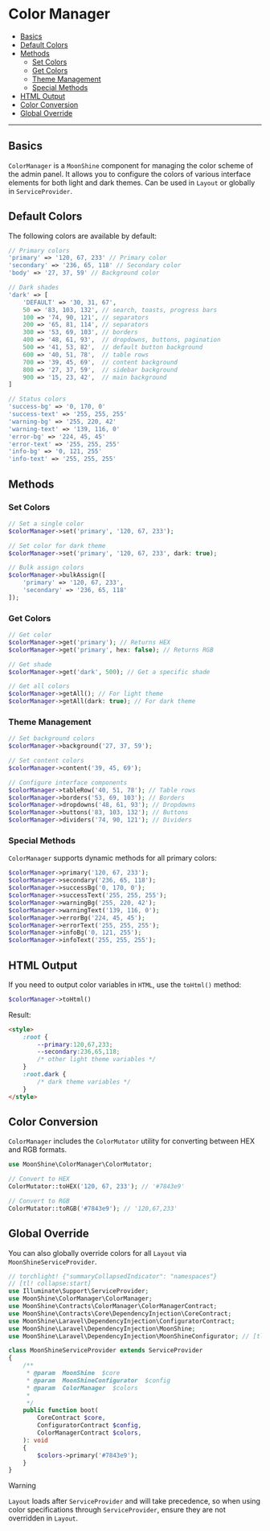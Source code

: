 # Color Manager

- [Basics](#basics)
- [Default Colors](#default-colors)
- [Methods](#methods)
    - [Set Colors](#set-colors)
    - [Get Colors](#get-colors)
    - [Theme Management](#theme)
    - [Special Methods](#special)
- [HTML Output](#html)
- [Color Conversion](#conversion)
- [Global Override](#service-provider)

---

<a name="basics"></a>
## Basics

`ColorManager` is a `MoonShine` component for managing the color scheme of the admin panel. 
It allows you to configure the colors of various interface elements for both light and dark themes.
Can be used in `Layout` or globally in `ServiceProvider`.

<a name="default-colors"></a>
## Default Colors

The following colors are available by default:

```php
// Primary colors
'primary' => '120, 67, 233' // Primary color
'secondary' => '236, 65, 118' // Secondary color
'body' => '27, 37, 59' // Background color

// Dark shades
'dark' => [
    'DEFAULT' => '30, 31, 67',
    50 => '83, 103, 132', // search, toasts, progress bars
    100 => '74, 90, 121', // separators
    200 => '65, 81, 114', // separators
    300 => '53, 69, 103', // borders
    400 => '48, 61, 93',  // dropdowns, buttons, pagination
    500 => '41, 53, 82',  // default button background
    600 => '40, 51, 78',  // table rows
    700 => '39, 45, 69',  // content background
    800 => '27, 37, 59',  // sidebar background
    900 => '15, 23, 42',  // main background
]

// Status colors
'success-bg' => '0, 170, 0'
'success-text' => '255, 255, 255'
'warning-bg' => '255, 220, 42'
'warning-text' => '139, 116, 0'
'error-bg' => '224, 45, 45'
'error-text' => '255, 255, 255'
'info-bg' => '0, 121, 255'
'info-text' => '255, 255, 255'
```

<a name="methods"></a>
## Methods

<a name="set-colors"></a>
### Set Colors

```php
// Set a single color
$colorManager->set('primary', '120, 67, 233');

// Set color for dark theme
$colorManager->set('primary', '120, 67, 233', dark: true);

// Bulk assign colors
$colorManager->bulkAssign([
    'primary' => '120, 67, 233',
    'secondary' => '236, 65, 118'
]);
```

<a name="get-colors"></a>
### Get Colors

```php
// Get color
$colorManager->get('primary'); // Returns HEX
$colorManager->get('primary', hex: false); // Returns RGB

// Get shade
$colorManager->get('dark', 500); // Get a specific shade

// Get all colors
$colorManager->getAll(); // For light theme
$colorManager->getAll(dark: true); // For dark theme
```

<a name="theme"></a>
### Theme Management

```php
// Set background colors
$colorManager->background('27, 37, 59');

// Set content colors
$colorManager->content('39, 45, 69');

// Configure interface components
$colorManager->tableRow('40, 51, 78'); // Table rows
$colorManager->borders('53, 69, 103'); // Borders
$colorManager->dropdowns('48, 61, 93'); // Dropdowns
$colorManager->buttons('83, 103, 132'); // Buttons
$colorManager->dividers('74, 90, 121'); // Dividers
```

<a name="special"></a>
### Special Methods

`ColorManager` supports dynamic methods for all primary colors:

```php
$colorManager->primary('120, 67, 233');
$colorManager->secondary('236, 65, 118');
$colorManager->successBg('0, 170, 0');
$colorManager->successText('255, 255, 255');
$colorManager->warningBg('255, 220, 42');
$colorManager->warningText('139, 116, 0');
$colorManager->errorBg('224, 45, 45');
$colorManager->errorText('255, 255, 255');
$colorManager->infoBg('0, 121, 255');
$colorManager->infoText('255, 255, 255');
```

<a name="html"></a>
## HTML Output

If you need to output color variables in `HTML`, use the `toHtml()` method:

```php
$colorManager->toHtml()
```

Result:

```html
<style>
    :root {
        --primary:120,67,233;
        --secondary:236,65,118;
        /* other light theme variables */
    }
    :root.dark {
        /* dark theme variables */
    }
</style>
```

<a name="conversion"></a>
## Color Conversion

`ColorManager` includes the `ColorMutator` utility for converting between HEX and RGB formats.

```php
use MoonShine\ColorManager\ColorMutator;

// Convert to HEX
ColorMutator::toHEX('120, 67, 233'); // '#7843e9'

// Convert to RGB
ColorMutator::toRGB('#7843e9'); // '120,67,233'
```

<a name="service-provider"></a>
## Global Override

You can also globally override colors for all `Layout` via `MoonShineServiceProvider`.

```php
// torchlight! {"summaryCollapsedIndicator": "namespaces"}
// [tl! collapse:start]
use Illuminate\Support\ServiceProvider;
use MoonShine\ColorManager\ColorManager;
use MoonShine\Contracts\ColorManager\ColorManagerContract;
use MoonShine\Contracts\Core\DependencyInjection\CoreContract;
use MoonShine\Laravel\DependencyInjection\ConfiguratorContract;
use MoonShine\Laravel\DependencyInjection\MoonShine;
use MoonShine\Laravel\DependencyInjection\MoonShineConfigurator; // [tl! collapse:end]

class MoonShineServiceProvider extends ServiceProvider
{
    /**
     * @param  MoonShine  $core
     * @param  MoonShineConfigurator  $config
     * @param  ColorManager  $colors
     *
     */
    public function boot(
        CoreContract $core,
        ConfiguratorContract $config,
        ColorManagerContract $colors,
    ): void
    {
        $colors->primary('#7843e9');
    }
}
```

> [!WARNING]
> `Layout` loads after `ServiceProvider` and will take precedence, so when using color specifications through `ServiceProvider`, ensure they are not overridden in `Layout`.
